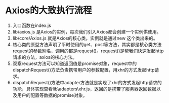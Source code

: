 # Axios的大致执行流程
1. 入口函数在index.js
2. lib/axios.js 是Axios的实例，每次我们引入Axios都会创建一个实例供使用。
3. lib/core/Axios.js 就是Axios的核心类，实例就是通过new 这个类出来的。
4. 核心类的原型方法声明了平时使用的get、post等方法，其实都是核心类方法request的参数别名，调用的都是request()。request()是帮我们快速发起http请求的方法，axios的核心方法。
5. 观察request方法可以知道返回值是promise对象，request中的dispatchRequest()方法负责携带用户的参数配置，用xhr的方式发起http请求。
6. dispatchRequest()方法中adapter方法就是实现了xhr的方式发起http请求的功能，具体实现查看lib\adapters\xhr.js，返回的是携带了服务器返回数据以及用户的配置等数据的promise对象。